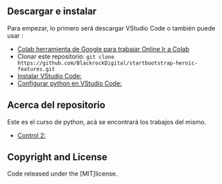 ## Descargar e instalar

Para empezar, lo primero será descargar VStudio Code o también puede usar :
* [Colab herramienta de Google para trabajar Online Ir a Colab](https://colab.research.google.com/)
* Clonar este repositorio: `git clone https://github.com/BlackrockDigital/startbootstrap-heroic-features.git`
* [Instalar VStudio Code: ](https://code.visualstudio.com/)
* [Configurar python en VStudio Code: ](https://code.visualstudio.com/docs/languages/python)


## Acerca del repositorio

Este es el curso de python, acá se encontrará los trabajos del mismo. 

* [Control 2: ](https://code.visualstudio.com/docs/languages/python)

## Copyright and License

Code released under the [MIT]license.
